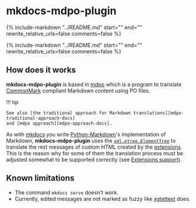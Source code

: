 <!-- mdpo-disable-next-line -->
# mkdocs-mdpo-plugin

{%
   include-markdown "../README.md"
   start="<!--description-start-->"
   end="<!--description-end-->"
   rewrite_relative_urls=false
   comments=false
%}

{%
   include-markdown "../README.md"
   start="<!--intro-start-->"
   end="<!--intro-end-->"
   rewrite_relative_urls=false
   comments=false
%}

## How does it works

**mkdocs-mdpo-plugin** is based in [mdpo][mdpo-docs] which is a program to
translate [CommonMark][commonmark] compliant Markdown content using PO files.

!!! tip

    See also [the traditional approach for Markdown translations][mdpo-traditional-approach-docs]
    and [mdpo approach][mdpo-approach-docs].

As with [mkdocs][mkdocs-docs] you write
[Python-Markdown][python-markdown-docs]'s implementation of Markdown,
**mkdocs-mdpo-plugin** uses the
[`xml.etree.ElementTree`][xml.etree.ElementTree] to translate the rest messages
of custom HTML created by the [extensions][python-markdown-extensions-docs].
This is the reason why for some of them the translation process must be
adjusted somewhat to be supported correctly (see
[Extensions support][extensions-support-official]).

## Known limitations

- The command `mkdocs serve` doesn't work.
- Currently, edited messages are not marked as fuzzy like
 [xgtettext][xgettext-docs] does.

[mdpo-docs]: https://mdpo.readthedocs.io
[mdpo-approach-docs]: https://mdpo.readthedocs.io/en/master/rationale.html#mdpo-approach
[mdpo-traditional-approach-docs]: https://mdpo.readthedocs.io/en/master/before-using.html#the-traditional-approach
[commonmark]: https://spec.commonmark.org/0.29/
[mkdocs-docs]: https://www.mkdocs.org/
[python-markdown-docs]: https://python-markdown.github.io/
[python-markdown-extensions-docs]: https://python-markdown.github.io/extensions/
[xml.etree.ElementTree]: https://docs.python.org/3/library/xml.etree.elementtree.html
[mkdocs#2061]: https://github.com/mkdocs/mkdocs#2061
[xgettext-docs]: https://www.gnu.org/software/gettext/manual/gettext.html#xgettext-Invocation
[extensions-support-official]: https://mondeja.github.io/mkdocs-mdpo-plugin/es/extensions-support/oficial/
